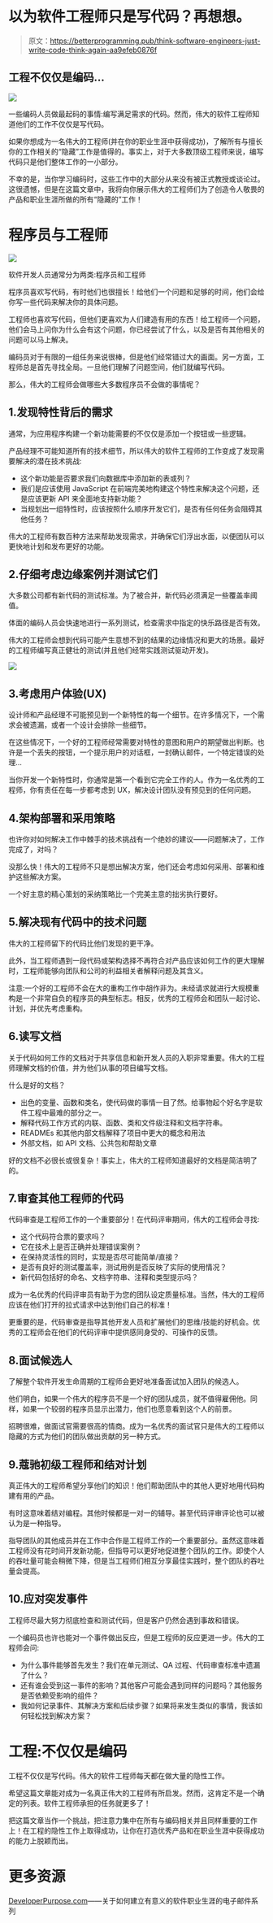 # 以为软件工程师只是写代码？再想想。

> 原文：<https://betterprogramming.pub/think-software-engineers-just-write-code-think-again-aa9efeb0876f>

## 工程不仅仅是编码…

![](img/d4246c039b5c2109517fed74fd420b8c.png)

一些编码人员做最起码的事情:编写满足需求的代码。然而，伟大的软件工程师知道他们的工作不仅仅是写代码。

如果你想成为一名伟大的工程师(并在你的职业生涯中获得成功)，了解所有与擅长你的工作相关的“隐藏”工作是值得的。事实上，对于大多数顶级工程师来说，编写代码只是他们整体工作的一小部分。

不幸的是，当你学习编码时，这些工作中的大部分从来没有被正式教授或谈论过。这很遗憾，但是在这篇文章中，我将向你展示伟大的工程师们为了创造令人敬畏的产品和职业生涯所做的所有“隐藏的”工作！

# 程序员与工程师

![](img/0018d728655b785b2c3ebd2c16faeabd.png)

软件开发人员通常分为两类:程序员和工程师

程序员喜欢写代码，有时他们也很擅长！给他们一个问题和足够的时间，他们会给你写一些代码来解决你的具体问题。

工程师也喜欢写代码，但他们更喜欢为人们建造有用的东西！给工程师一个问题，他们会马上问你为什么会有这个问题，你已经尝试了什么，以及是否有其他相关的问题可以马上解决。

编码员对于有限的一组任务来说很棒，但是他们经常错过大的画面。另一方面，工程师总是首先寻找全局。一旦他们理解了问题空间，他们就编写代码。

那么，伟大的工程师会做哪些大多数程序员不会做的事情呢？

## 1.发现特性背后的需求

通常，为应用程序构建一个新功能需要的不仅仅是添加一个按钮或一些逻辑。

产品经理不可能知道所有的技术细节，所以伟大的软件工程师的工作变成了发现需要解决的潜在技术挑战:

*   这个新功能是否要求我们向数据库中添加新的表或列？
*   我们是应该使用 JavaScript 在前端完美地构建这个特性来解决这个问题，还是应该更新 API 来全面地支持新功能？
*   当规划出一组特性时，应该按照什么顺序开发它们，是否有任何任务会阻碍其他任务？

伟大的工程师有数百种方法来帮助发现需求，并确保它们浮出水面，以便团队可以更快地计划和发布更好的功能。

## 2.仔细考虑边缘案例并测试它们

大多数公司都有新代码的测试标准。为了被合并，新代码必须满足一些覆盖率阈值。

体面的编码人员会快速地进行一系列测试，检查需求中指定的快乐路径是否有效。

伟大的工程师会想到代码可能产生意想不到的结果的边缘情况和更大的场景。最好的工程师编写真正健壮的测试(并且他们经常实践测试驱动开发)。

![](img/bca7ad02c8aefcb8a24d579fa4cef6b0.png)

## 3.考虑用户体验(UX)

设计师和产品经理不可能预见到一个新特性的每一个细节。在许多情况下，一个需求会被遗漏，或者一个设计会排除一些细节。

在这些情况下，一个好的工程师经常需要对特性的意图和用户的期望做出判断。也许是一个丢失的按钮，一个提示用户的对话框，一封确认邮件，一个特定错误的处理…

当你开发一个新特性时，你通常是第一个看到它完全工作的人。作为一名优秀的工程师，你有责任在每一步都考虑到 UX，解决设计团队没有预见到的任何问题。

## 4.架构部署和采用策略

也许你对如何解决工作中棘手的技术挑战有一个绝妙的建议——问题解决了，工作完成了，对吗？

没那么快！伟大的工程师不只是想出解决方案，他们还会考虑如何采用、部署和维护这些解决方案。

一个好主意的精心策划的采纳策略比一个完美主意的拙劣执行要好。

## 5.解决现有代码中的技术问题

伟大的工程师留下的代码比他们发现的更干净。

此外，当工程师遇到一段代码或架构选择不再符合对产品应该如何工作的更大理解时，工程师能够向团队和公司的利益相关者解释问题及其含义。

注意:一个好的工程师不会在大的重构工作中胡作非为。未经请求就进行大规模重构是一个非常自负的程序员的典型标志。相反，优秀的工程师会和团队一起讨论、计划，并优先考虑重构。

## 6.读写文档

关于代码如何工作的文档对于共享信息和新开发人员的入职非常重要。伟大的工程师理解文档的价值，并为他们从事的项目编写文档。

什么是好的文档？

*   出色的变量、函数和类名，使代码做的事情一目了然。给事物起个好名字是软件工程中最难的部分之一。
*   解释代码工作方式的内联、函数、类和文件级注释和文档字符串。
*   READMEs 和其他内部文档解释了项目中更大的概念和用法
*   外部文档，如 API 文档、公共包和帮助文章

好的文档不必很长或很复杂！事实上，伟大的工程师知道最好的文档是简洁明了的。

## 7.审查其他工程师的代码

代码审查是工程师工作的一个重要部分！在代码评审期间，伟大的工程师会寻找:

*   这个代码符合票的要求吗？
*   它在技术上是否正确并处理错误案例？
*   在保持灵活性的同时，实现是否尽可能简单/直接？
*   是否有良好的测试覆盖率，测试用例是否反映了实际的使用情况？
*   新代码包括好的命名、文档字符串、注释和类型提示吗？

成为一名优秀的代码评审员有助于为您的团队设定质量标准。当然，伟大的工程师应该在他们打开的拉式请求中达到他们自己的标准！

更重要的是，代码审查是指导其他开发人员和扩展他们的思维/技能的好机会。优秀的工程师会在他们的代码评审中提供感同身受的、可操作的反馈。

## 8.面试候选人

了解整个软件开发生命周期的工程师会更好地准备面试加入团队的候选人。

他们明白，如果一个伟大的程序员不是一个好的团队成员，就不值得雇佣他。同样，如果一个较弱的程序员显示出潜力，他们也愿意看到这个人的前景。

招聘很难，做面试官需要很高的情商。成为一名优秀的面试官只是伟大的工程师以隐藏的方式为他们的团队做出贡献的另一种方式。

## 9.蔻驰初级工程师和结对计划

真正伟大的工程师希望分享他们的知识！他们帮助团队中的其他人更好地用代码构建有用的产品。

有时这意味着结对编程。其他时候都是一对一的辅导。甚至代码评审评论也可以被认为是一种指导。

指导团队的其他成员并在工作中合作是工程师工作的一个重要部分。虽然这意味着工程师没有花时间开发新功能，但指导可以更好地促进整个团队的工作。即使个人的吞吐量可能会稍微下降，但是当工程师们相互分享最佳实践时，整个团队的吞吐量会提高。

## 10.应对突发事件

工程师尽最大努力彻底检查和测试代码，但是客户仍然会遇到事故和错误。

一个编码员也许也能对一个事件做出反应，但是工程师的反应更进一步。伟大的工程师会问:

*   为什么事件能够首先发生？我们在单元测试、QA 过程、代码审查标准中遗漏了什么？
*   还有谁会受到这一事件的影响？其他客户可能会遇到同样的问题吗？其他服务是否依赖受影响的组件？
*   我如何记录事件、其解决方案和后续步骤？如果将来发生类似的事情，我该如何轻松找到解决方案？

# 工程:不仅仅是编码

工程不仅仅是写代码。伟大的软件工程师每天都在做大量的隐性工作。

希望这篇文章能对成为一名真正伟大的工程师有所启发。然而，这肯定不是一个确定的列表。软件工程师承担的任务就更多了！

把这篇文章当作一个挑战，把注意力集中在所有与编码相关并且同样重要的工作上！在工程的隐性工作上取得成功，让你在打造优秀产品和在职业生涯中获得成功的能力上脱颖而出。

# 更多资源

[DeveloperPurpose.com](http://developerpurpose.com)——关于如何建立有意义的软件职业生涯的电子邮件系列